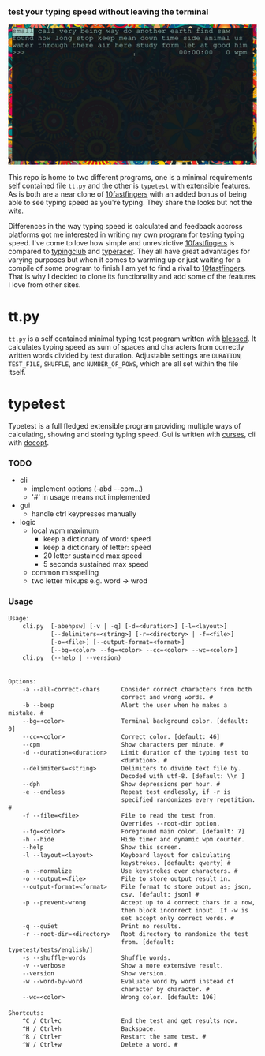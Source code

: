 ### test your typing speed without leaving the terminal

![example](./img/example.gif)

This repo is home to two different programs, one is a minimal requirements self contained file `tt.py` and the other is `typetest` with extensible features.
As is both are a near clone of [10fastfingers](https://10fastfingers.com/typing-test/english) with an added bonus of being able to see typing speed as you're typing.
They share the looks but not the wits.

Differences in the way typing speed is calculated and feedback accross platforms got me interested in writing my own program for testing typing speed.
I've come to love how simple and unrestrictive [10fastfingers](https://10fastfingers.com/typing-test/english) is compared to [typingclub](https://www.typingclub.com/) and [typeracer](https://www.typeracer.com).
They all have great advantages for varying purposes but when it comes to warming up or just waiting for a compile of some program to finish I am yet to find a rival to [10fastfingers](https://10fastfingers.com/typing-test/english).
That is why I decided to clone its functionality and add some of the features I love from other sites.

# tt.py
`tt.py` is a self contained minimal typing test program written with [blessed](https://github.com/jquast/blessed/).
It calculates typing speed as sum of spaces and characters from correctly written words divided by test duration.
Adjustable settings are `DURATION`, `TEST_FILE`, `SHUFFLE`, and `NUMBER_OF_ROWS`, which are all set within the file itself.

# typetest
Typetest is a full fledged extensible program providing multiple ways of calculating, showing and storing typing speed.
Gui is written with [curses](https://docs.python.org/3/howto/curses.html), cli with [docopt](https://github.com/docopt/docopt).

### TODO
- cli
  - implement options (-abd --cpm...)
  - '#' in usage means not implemented
- gui
  - handle ctrl keypresses manually
- logic
  - local wpm maximum
    - keep a dictionary of word: speed
    - keep a dictionary of letter: speed
    - 20 letter sustained max speed
    - 5 seconds sustained max speed
  - common misspelling
  - two letter mixups e.g. word -> wrod

### Usage
```
Usage:
    cli.py  [-abehpsw] [-v | -q] [-d=<duration>] [-l=<layout>]
            [--delimiters=<string>] [-r=<directory> | -f=<file>]
            [-o=<file>] [--output-format=<format>]
            [--bg=<color> --fg=<color> --cc=<color> --wc=<color>]
    cli.py  (--help | --version)


Options:
    -a --all-correct-chars      Consider correct characters from both
                                correct and wrong words. #
    -b --beep                   Alert the user when he makes a mistake. #
    --bg=<color>                Terminal background color. [default: 0]
    --cc=<color>                Correct color. [default: 46]
    --cpm                       Show characters per minute. #
    -d --duration=<duration>    Limit duration of the typing test to
                                <duration>. #
    --delimiters=<string>       Delimiters to divide text file by.
                                Decoded with utf-8. [default: \\n ]
    --dph                       Show depressions per hour. #
    -e --endless                Repeat test endlessly, if -r is
                                specified randomizes every repetition. #
    -f --file=<file>            File to read the test from.
                                Overrides --root-dir option.
    --fg=<color>                Foreground main color. [default: 7]
    -h --hide                   Hide timer and dynamic wpm counter.
    --help                      Show this screen.
    -l --layout=<layout>        Keyboard layout for calculating
                                keystrokes. [default: qwerty] #
    -n --normalize              Use keystrokes over characters. #
    -o --output=<file>          File to store output result in.
    --output-format=<format>    File format to store output as; json,
                                csv. [default: json] #
    -p --prevent-wrong          Accept up to 4 correct chars in a row,
                                then block incorrect input. If -w is
                                set accept only correct words. #
    -q --quiet                  Print no results.
    -r --root-dir=<directory>   Root directory to randomize the test
                                from. [default: typetest/tests/english/]
    -s --shuffle-words          Shuffle words.
    -v --verbose                Show a more extensive result.
    --version                   Show version.
    -w --word-by-word           Evaluate word by word instead of
                                character by character. #
    --wc=<color>                Wrong color. [default: 196]

Shortcuts:
    ^C / Ctrl+c                 End the test and get results now.
    ^H / Ctrl+h                 Backspace.
    ^R / Ctrl+r                 Restart the same test. #
    ^W / Ctrl+w                 Delete a word. #
```

